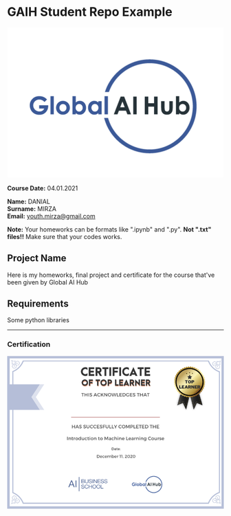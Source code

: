 # GAIH Student Repo Example
![](Images/logo.png)

**Course Date:** 04.01.2021

**Name:** DANIAL  
**Surname:** MIRZA  
**Email:** youth.mirza@gmail.com  

**Note:** Your homeworks can be formats like ".ipynb" and ".py". **Not ".txt" files!!** Make sure that your codes works.  

## Project Name
Here is my homeworks, final project and certificate for the course that've been given by Global AI Hub

## Requirements
Some python libraries

---

### Certification
![](Images/certificate_ex.png)

